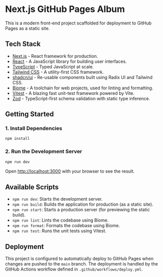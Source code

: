 # Next.js GitHub Pages Album

This is a modern front-end project scaffolded for deployment to GitHub Pages as a static site.

## Tech Stack

-   [Next.js](https://nextjs.org/) - React framework for production.
-   [React](https://react.dev/) - A JavaScript library for building user interfaces.
-   [TypeScript](https://www.typescriptlang.org/) - Typed JavaScript at scale.
-   [Tailwind CSS](https://tailwindcss.com/) - A utility-first CSS framework.
-   [shadcn/ui](https://ui.shadcn.com/) - Re-usable components built using Radix UI and Tailwind CSS.
-   [Biome](https://biomejs.dev/) - A toolchain for web projects, used for linting and formatting.
-   [Vitest](https://vitest.dev/) - A blazing fast unit-test framework powered by Vite.
-   [Zod](https://zod.dev/) - TypeScript-first schema validation with static type inference.

## Getting Started

### 1. Install Dependencies

```bash
npm install
```

### 2. Run the Development Server

```bash
npm run dev
```

Open [http://localhost:3000](http://localhost:3000) with your browser to see the result.

## Available Scripts

-   `npm run dev`: Starts the development server.
-   `npm run build`: Builds the application for production (as a static site).
-   `npm run start`: Starts a production server (for previewing the static build).
-   `npm run lint`: Lints the codebase using Biome.
-   `npm run format`: Formats the codebase using Biome.
-   `npm run test`: Runs the unit tests using Vitest.

## Deployment

This project is configured to automatically deploy to GitHub Pages when changes are pushed to the `main` branch. The deployment is handled by the GitHub Actions workflow defined in `.github/workflows/deploy.yml`.